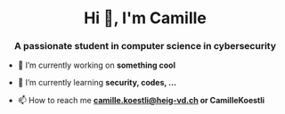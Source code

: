 <h1 align="center">Hi 👋, I'm Camille</h1>
<h3 align="center">A passionate student in computer science in cybersecurity</h3>

- 🔭 I’m currently working on **something cool**

- 🌱 I’m currently learning **security, codes, ...**

- 📫 How to reach me **camille.koestli@heig-vd.ch or CamilleKoestli**
</p>
